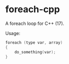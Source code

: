 # foreach-cpp
A foreach loop for C++ (17).

Usage:
```c++
foreach (type var, array)
{
    do_something(var);
}
```

